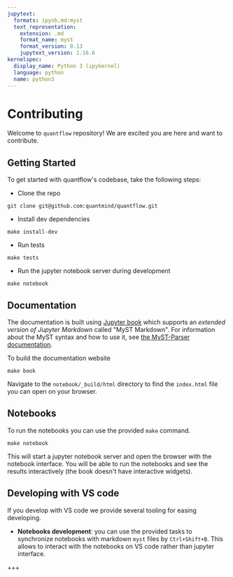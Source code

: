 ```yaml
---
jupytext:
  formats: ipynb,md:myst
  text_representation:
    extension: .md
    format_name: myst
    format_version: 0.13
    jupytext_version: 1.16.6
kernelspec:
  display_name: Python 3 (ipykernel)
  language: python
  name: python3
---
```


# Contributing

Welcome to `quantflow` repository! We are excited you are here and want to contribute.

## Getting Started

To get started with quantflow's codebase, take the following steps:

* Clone the repo
```
git clone git@github.com:quantmind/quantflow.git
```
* Install dev dependencies
```
make install-dev
```
* Run tests
```
make tests
```
* Run the jupyter notebook server during development
```
make notebook
```
## Documentation

The documentation is built using [Jupyter book](https://jupyterbook.org/en/stable/intro.html) which supports an *extended version of Jupyter Markdown* called "MyST Markdown".
For information about the MyST syntax and how to use it, see
[the MyST-Parser documentation](https://myst-parser.readthedocs.io/en/latest/using/syntax.html).

To build the documentation website
```
make book
```
Navigate to the `notebook/_build/html` directory to find the `index.html` file you can open on your browser.

## Notebooks

To run the notebooks you can use the provided `make` command.

```
make notebook
```

This will start a jupyter notebook server and open the browser with the notebook interface.
You will be able to run the notebooks and see the results interactively (the book doesn't have interactive widgets).

## Developing with VS code

If you develop with VS code we provide several tooling for easing developing.

* **Notebooks development**: you can use the provided tasks to synchronize notebooks with markdown `myst` files by `Ctrl+Shift+B`. This allows to interact with the notebooks on VS code rather than jupyter interface.

+++
